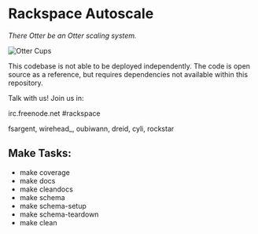 # Rackspace Autoscale

*There Otter be an Otter scaling system.*


![Otter Cups](https://i.chzbgr.com/completestore/12/8/19/AjXtHogT4UqgJwDJsq7igA2.gif)


This codebase is not able to be deployed independently. 
The code is open source as a reference, but requires dependencies not available within this repository.

Talk with us! Join us in:

irc.freenode.net #rackspace

fsargent, wirehead_, oubiwann, dreid, cyli, rockstar


## Make Tasks:

- make coverage
- make docs 
- make cleandocs
- make schema
- make schema-setup
- make schema-teardown
- make clean
